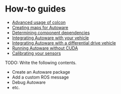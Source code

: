 # How-to guides

- [Advanced usage of colcon](advanced-usage-of-colcon.md)
- [Creating maps for Autoware](creating-maps-for-autoware.md)
- [Determining component dependencies](determining-component-dependencies.md)
- [Integrating Autoware with your vehicle](integrating-autoware-with-your-vehicle.md)
- [Integrating Autoware with a differential drive vehicle](integrating-autoware-with-a-diff-drive-vehicle.md)
- [Running Autoware without CUDA](running-autoware-without-cuda.md)
- [Calibrating your sensors](calibrating-your-sensors.md)

TODO: Write the following contents.

- Create an Autoware package
- Add a custom ROS message
- Debug Autoware
- etc.
